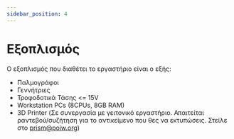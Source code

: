 ```yaml
---
sidebar_position: 4
---
```


# Εξοπλισμός

Ο εξοπλισμός που διαθέτει το εργαστήριο είναι ο εξής:

+ Παλμογράφοι
+ Γεννήτριες
+ Τροφοδοτικά Τάσης <= 15V
+ Workstation PCs (8CPUs, 8GB RAM)
+ 3D Printer (Σε συνεργασία με γειτονικό εργαστήριο. Απαιτείται ραντεβού/συζήτηση για το αντικείμενο που θες να εκτυπώσεις. Στείλε στο prism@poiw.org)
